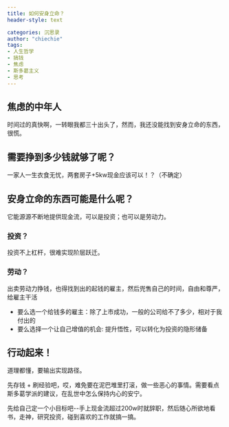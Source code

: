 ```yaml
---
title: 如何安身立命？
header-style: text

categories: 沉思录
author: "chiechie"
tags:
- 人生哲学
- 搞钱
- 焦虑
- 斯多葛主义
- 思考
---
```


## 焦虑的中年人

时间过的真快啊，一转眼我都三十出头了，然而，我还没能找到安身立命的东西，很慌。

## 需要挣到多少钱就够了呢？
一家人一生衣食无忧，两套房子+5kw现金应该可以！？（不确定）


## 安身立命的东西可能是什么呢？

它能源源不断地提供现金流，可以是投资；也可以是劳动力。

### 投资？

投资不上杠杆，很难实现阶层跃迁。

### 劳动？

出卖劳动力挣钱，也得找到出的起钱的雇主，然后兜售自己的时间，自由和尊严，给雇主干活

- 要么选一个给钱多的雇主：除了上市成功，一般的公司给不了多少，相对于我付出的
- 要么选择一个让自己增值的机会: 提升悟性，可以转化为投资的隐形储备

## 行动起来！
道理都懂，要输出实现路径。

先存钱 + 刷经验吧，哎，难免要在泥巴堆里打滚，做一些恶心的事情。需要看点斯多葛学派的建议，在乱世中怎么保持内心的安宁。

先给自己定一个小目标吧--手上现金流超过200w时就辞职，然后随心所欲地看书，走神，研究投资，碰到喜欢的工作就搞一搞。



